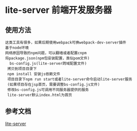 # lite-server 前端开发服务器
## 使用方法
	这类工具有很多，如果后期使用webpack可换webpack-dev-server插件
	基于node环境
	网络原因导致的npm问题，可以翻墙或者配置cnpm
	将package.json(npm包安装配置，类似pom文件)
	  bs-config.js(lite-server跨域配置文件)
	 拷贝到项目目录下
	 npm install 安装js依赖文件
	 项目目录下npm run start或者lite-server命令启动lite-server服务
	 (如果项目存在jsp首页，需要调整bs-config.js文件)
	 修改bs-config.js可调用不同服务器提供的服务
	 lite-server默认index.html为首页
## 参考文档
<a target="_blank" href="https://www.npmjs.com/package/lite-server" class="list-group-item"><i class="fa fa-qq" aria-hidden="true"></i>lite-server</a>
